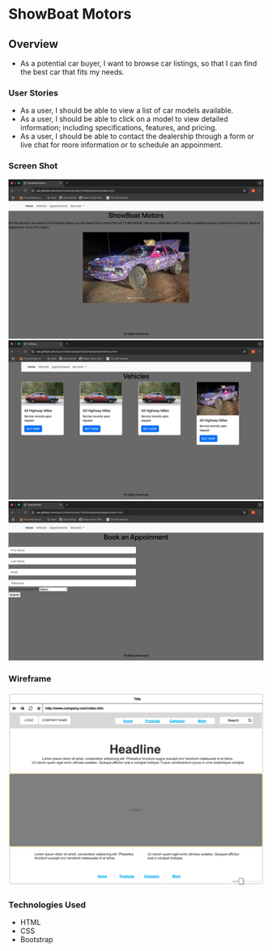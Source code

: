 # ShowBoat Motors 

## Overview
- As a potential car buyer, I want to browse car listings, so that I can find the best car that fits my needs.
### User Stories  
- As a user, I should be able to view a list of car models available.
- As a user, I should be able to click on a model to view detailed information; including specifications, features, and pricing. 
- As a user, I should be able to contact the dealership through a form or live chat for more information or to schedule an appoinment. 
### Screen Shot 

![index page](images/index_screenshot.png)
![vehicle page](images/vehicle_screenshot.png)
![appinment page](images/appoinment_screenshot.png)

### Wireframe 
![wireframe](images/wireframe_screenshot.png)

### Technologies Used
- HTML
- CSS
- Bootstrap


